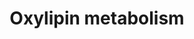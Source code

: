 ---
annotations:
- type: Pathway Ontology
  value: classic metabolic pathway
authors:
- TopiMeuronen
- Kristina2
- Mick Eikelhof
- Egonw
- Fehrhart
- L Dupuis
description: ''
last-edited: 2020-03-16
organisms:
- Homo sapiens
redirect_from:
- /index.php/Pathway:WP4005
- /instance/WP4005
schema-jsonld:
- '@context': https://schema.org/
  '@id': https://wikipathways.github.io/pathways/WP4005.html
  '@type': Dataset
  creator:
    '@type': Organization
    name: WikiPathways
  description: ''
  keywords:
  - ''
  - 15S-HETrE
  - TXB2
  - DHA
  - 8-HEPE
  - 11-HEPE
  - 17(18)-EpETE
  - 9-HODE
  - 13-KODE
  - 8-HETrE
  - 11-HETE
  - 12,13-DiHOME
  - 12(13)-EpOME
  - 12-HETE
  - PGH2?
  - 14-HDoHE
  - 9-KODE
  - 12(13)Ep-9-KODE
  - LA
  - 18-HEPE
  - ALA
  - 15-KETE
  - EDA
  - 13-HODE
  - 4-HDoHE
  - 8(9)-EpETrE
  - PGE2
  - 9,10,13-TriHOME
  - 8-HETE
  - 13-HOTrE
  - EPA
  - 11-HDoHE
  - 15-HETE
  - 9,12,13-TriHOME
  - 12S-HHTrE
  - TXB3
  - 5-KETE
  - 14,15-DiHETrE
  - 9-HOTrE
  - TXB1
  - 9,10-DiHOME
  - AA
  - PGE1
  - 12-KETE
  - 8-HDoHE
  - 12-HEPE
  - 5-HETrE
  - 11,12-DiHETrE
  - PGF2a
  - DGLA
  - 5-IPF2a-VI
  - 14,15-DiHETE
  - 15-HEDE
  - 17,18-DiHETE
  - 17-HDoHE
  - LXA5
  - 5-HEPE
  - 19,20-DiHDPA
  - 14(15)-EpETrE
  - 11-HEDE
  - 8,9-DiHETrE
  - 5-HETE
  - 9(10)-EpOME
  - 12(13)-EpODE
  - 5,6-DiHETrE
  - 19-HETE
  license: CC0
  name: Oxylipin metabolism
seo: CreativeWork
title: Oxylipin metabolism
wpid: WP4005
---